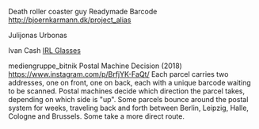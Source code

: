 Death roller coaster guy 
Readymade
Barcode
http://bjoernkarmann.dk/project_alias

Julijonas Urbonas

Ivan Cash [IRL Glasses](https://www.kickstarter.com/projects/ivancash/irl-glasses-glasses-that-block-screens)

mediengruppe_bitnik
Postal Machine Decision (2018)
https://www.instagram.com/p/BrfjYK-FaQt/
Each parcel carries two addresses, one on front, one on back, each with a unique barcode waiting to be scanned. Postal machines decide which direction the parcel takes, depending on which side is "up". Some parcels bounce around the postal system for weeks, traveling back and forth between Berlin, Leipzig, Halle, Cologne and Brussels. Some take a more direct route.